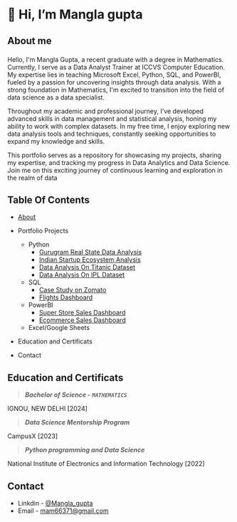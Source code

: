 # 👋 Hi, I’m Mangla gupta
## About me <p id="about"></p>

<p> Hello, I'm Mangla Gupta, a recent graduate with a degree in Mathematics. Currently, I serve as a Data Analyst Trainer at ICCVS Computer Education. My expertise lies in teaching Microsoft Excel, Python, SQL, and PowerBI, fueled by a passion for uncovering insights through data analysis. With a strong foundation in Mathematics, I'm excited to transition into the field of data science as a data specialist.</p>

Throughout my academic and professional journey, I've developed advanced skills in data management and statistical analysis, honing my ability to work with complex datasets. In my free time, I enjoy exploring new data analysis tools and techniques, constantly seeking opportunities to expand my knowledge and skills.

This portfolio serves as a repository for showcasing my projects, sharing my expertise, and tracking my progress in Data Analytics and Data Science. Join me on this exciting journey of continuous learning and exploration in the realm of data

## Table Of Contents

* <a href="#about">About</a>
* Portfolio Projects
  * Python
       * [Gurugram Real State Data Analysis](https://github.com/gitmangal/gurgaon_real_estate_analysis)
       * [Indian Startup Ecosystem Analysis](https://github.com/gitmangal/Indian_startup_funding_Analsis)
       * [Data Analysis On Titanic Dataset](https://github.com/gitmangal/titanic_analysis)
       * [Data Analysis On IPL Dataset](https://github.com/gitmangal/EDA_on_IPL)
  * SQL
      * [Case Study on Zomato](https://medium.com/@mam66371/my-first-sql-project-b4291de9fbe4)
      * [Flights Dashboard]()
  * PowerBI
      * [Super Store Sales Dashboard](https://github.com/gitmangal/Annual_sale_report_dashboard)
      * [Ecommerce Sales Dashboard](https://github.com/gitmangal/Ecommerce-Sales-Dashboard)
  * Excel/Google Sheets

* Education and Certificats
* Contact


## Education and Certificats

> ***Bachelor of Science - `MATHEMATICS`***

  IGNOU, NEW DELHI [2024]


> ***Data Science Mentorship Program***

  CampusX [2023]

> ***Python programming and Data Science***

  National Institute of Electronics and Information Technology [2022]

## Contact

* Linkdin - [@Mangla_gupta]()
* Email - mam66371@gmail.com

